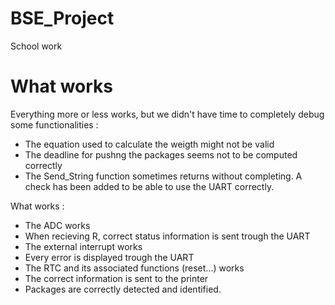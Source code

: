 # BSE_Project
School work

What works
==========
Everything more or less works, but we didn't have time to completely debug some functionalities : 

* The equation used to calculate the weigth might not be valid
* The deadline for pushng the packages seems not to be computed correctly
* The Send_String function sometimes returns without completing. A check has been added to be able to use the UART correctly.

What works : 

* The ADC works
* When recieving R, correct status information is sent trough the UART
* The external interrupt works
* Every error is displayed trough the UART
* The RTC and its associated functions (reset...) works
* The correct information is sent to the printer
* Packages are correctly detected and identified.
